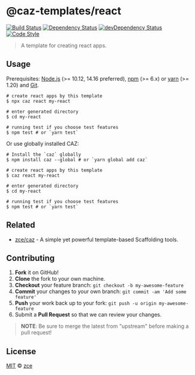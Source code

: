 # @caz-templates/react

[![Build Status][travis-img]][travis-url]
[![Dependency Status][dependency-img]][dependency-url]
[![devDependency Status][devdependency-img]][devdependency-url]
[![Code Style][style-img]][style-url]

> A template for creating react apps.

## Usage

Prerequisites: [Node.js](https://nodejs.org) (>= 10.12, 14.16 preferred), [npm](https://www.npmjs.com) (>= 6.x) or [yarn](https://yarnpkg.com) (>= 1.20) and [Git](https://git-scm.com).

```shell
# create react apps by this template
$ npx caz react my-react

# enter generated directory
$ cd my-react

# running test if you choose test features
$ npm test # or `yarn test`
```

Or use globally installed CAZ:

```shell
# Install the `caz` globally
$ npm install caz --global # or `yarn global add caz`

# create react apps by this template
$ caz react my-react

# enter generated directory
$ cd my-react

# running test if you choose test features
$ npm test # or `yarn test`
```

## Related

- [zce/caz](https://github.com/zce/caz) - A simple yet powerful template-based Scaffolding tools.

## Contributing

1. **Fork** it on GitHub!
2. **Clone** the fork to your own machine.
3. **Checkout** your feature branch: `git checkout -b my-awesome-feature`
4. **Commit** your changes to your own branch: `git commit -am 'Add some feature'`
5. **Push** your work back up to your fork: `git push -u origin my-awesome-feature`
6. Submit a **Pull Request** so that we can review your changes.

> **NOTE**: Be sure to merge the latest from "upstream" before making a pull request!

## License

[MIT](LICENSE) &copy; [zce](https://zce.me)



[travis-img]: https://img.shields.io/travis/com/caz-templates/react
[travis-url]: https://travis-ci.com/caz-templates/react
[dependency-img]: https://img.shields.io/david/caz-templates/react
[dependency-url]: https://david-dm.org/caz-templates/react
[devdependency-img]: https://img.shields.io/david/dev/caz-templates/react
[devdependency-url]: https://david-dm.org/caz-templates/react?type=dev
[style-img]: https://img.shields.io/badge/code_style-standard-brightgreen
[style-url]: https://standardjs.com
